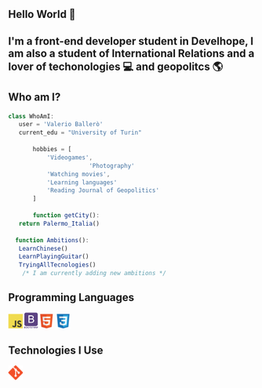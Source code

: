 ## Hello World 👋

## I'm a front-end developer student in Develhope, I am also a student of International Relations and a lover of techonologies :computer: and geopolitcs :earth_americas: 



## Who am I?
 ```javascript
 class WhoAmI:
	user = 'Valerio Ballerò'
   	current_edu = "University of Turin"
    
      	hobbies = [
   			'Videogames',
                        'Photography'
   			'Watching movies',
   			'Learning languages'
   			'Reading Journal of Geopolitics'
   		]
		
		function getCity():
   	return Palermo_Italia()
   
   function Ambitions():
   	LearnChinese()
   	LearnPlayingGuitar()
   	TryingAllTecnologies()
   	 /* I am currently adding new ambitions */

```


## Programming Languages

<img src = 'https://github.com/Valexy6/Valexy6/blob/master/images/js.svg' width='30'/><img src = 'https://github.com/Valexy6/Valexy6/blob/master/images/bootstrap.svg' width='33'/><img src = 'https://github.com/Valexy6/Valexy6/blob/master/images/html.svg' width='30'/> <img src = 'https://github.com/Valexy6/Valexy6/blob/master/images/css.svg' width='30'/>


## Technologies I Use

<img src = 'https://github.com/Valexy6/Valexy6/blob/master/images/git.svg' width='30'/>
